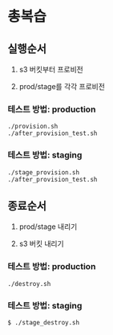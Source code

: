 # 총복습

## 실행순서

1. s3 버킷부터 프로비전

2. prod/stage를 각각 프로비전

### 테스트 방법: production

```
./provision.sh
./after_provision_test.sh
```

### 테스트 방법: staging

```
./stage_provision.sh
./after_provision_test.sh
```

## 종료순서

1. prod/stage 내리기

2. s3 버킷 내리기

### 테스트 방법: production

```
./destroy.sh
```

### 테스트 방법: staging

```
$ ./stage_destroy.sh
```
